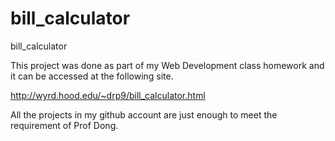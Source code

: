 # bill_calculator
bill_calculator

This project was done as part of my Web Development class homework and it can be accessed at the following site.

 http://wyrd.hood.edu/~drp9/bill_calculator.html
 
 All the projects in my github account are just enough to meet the requirement of  Prof Dong. 

 
 
 
 
 
